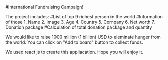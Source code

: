 #International Fundraising Campaign!

The project includes:
#List of top 9 richest person in the world
#Information of those
    1. Name
    2. Image
    3. Age
    4. Country
    5. Company
    6. Net worth
    7. Donation package
#Calculation of total donation package and quantity

We would like to raise 1000 million (1 billion) USD to eleminate hunger from the world. You can click on "Add to board" button to collect funds.

We used react js to create this appliacation.
Hope you will enjoy it.

